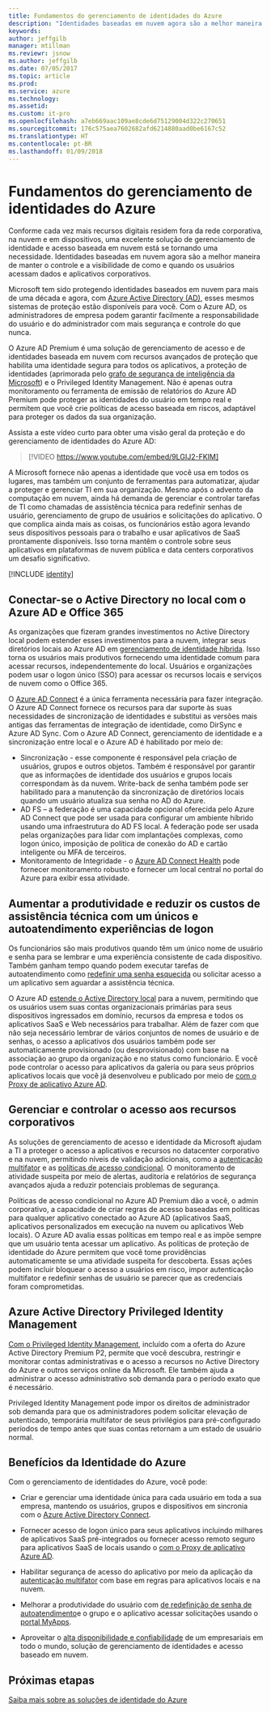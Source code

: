 ```yaml
---
title: Fundamentos do gerenciamento de identidades do Azure
description: "Identidades baseadas em nuvem agora são a melhor maneira de manter o controle e a visibilidade de como e quando os usuários acessam dados e aplicativos corporativos."
keywords: 
author: jeffgilb
manager: mtillman
ms.reviewr: jsnow
ms.author: jeffgilb
ms.date: 07/05/2017
ms.topic: article
ms.prod: 
ms.service: azure
ms.technology: 
ms.assetid: 
ms.custom: it-pro
ms.openlocfilehash: a7eb669aac109ae8cde6d75129004d322c270651
ms.sourcegitcommit: 176c575aea7602682afd6214880aad0be6167c52
ms.translationtype: HT
ms.contentlocale: pt-BR
ms.lasthandoff: 01/09/2018
---
```

# <a name="fundamentals-of-azure-identity-management"></a>Fundamentos do gerenciamento de identidades do Azure

Conforme cada vez mais recursos digitais residem fora da rede corporativa, na nuvem e em dispositivos, uma excelente solução de gerenciamento de identidade e acesso baseada em nuvem está se tornando uma necessidade. Identidades baseadas em nuvem agora são a melhor maneira de manter o controle e a visibilidade de como e quando os usuários acessam dados e aplicativos corporativos.

Microsoft tem sido protegendo identidades baseados em nuvem para mais de uma década e agora, com [Azure Active Directory (AD)](https://docs.microsoft.com/azure/active-directory/active-directory-editions), esses mesmos sistemas de proteção estão disponíveis para você. Com o Azure AD, os administradores de empresa podem garantir facilmente a responsabilidade do usuário e do administrador com mais segurança e controle do que nunca.

O Azure AD Premium é uma solução de gerenciamento de acesso e de identidades baseada em nuvem com recursos avançados de proteção que habilita uma identidade segura para todos os aplicativos, a proteção de identidades (aprimorada pelo [grafo de segurança de inteligência da Microsoft](https://www.microsoft.com/en-us/security/intelligence)) e o Privileged Identity Management. Não é apenas outra monitoramento ou ferramenta de emissão de relatórios do Azure AD Premium pode proteger as identidades do usuário em tempo real e permitem que você crie políticas de acesso baseada em riscos, adaptável para proteger os dados da sua organização.

Assista a este vídeo curto para obter uma visão geral da proteção e do gerenciamento de identidades do Azure AD:
>[!VIDEO https://www.youtube.com/embed/9LGIJ2-FKIM]

A Microsoft fornece não apenas a identidade que você usa em todos os lugares, mas também um conjunto de ferramentas para automatizar, ajudar a proteger e gerenciar TI em sua organização. Mesmo após o advento da computação em nuvem, ainda há demanda de gerenciar e controlar tarefas de TI como chamadas de assistência técnica para redefinir senhas de usuário, gerenciamento de grupo de usuários e solicitações do aplicativo. O que complica ainda mais as coisas, os funcionários estão agora levando seus dispositivos pessoais para o trabalho e usar aplicativos de SaaS prontamente disponíveis. Isso torna mantêm o controle sobre seus aplicativos em plataformas de nuvem pública e data centers corporativos um desafio significativo.

[!INCLUDE [identity](../../includes/azure-ad-licenses.md)]

## <a name="connect-on-premises-active-directory-with-azure-ad-and-office-365"></a>Conectar-se o Active Directory no local com o Azure AD e Office 365
As organizações que fizeram grandes investimentos no Active Directory local podem estender esses investimentos para a nuvem, integrar seus diretórios locais ao Azure AD em [gerenciamento de identidade híbrida](https://docs.microsoft.com/azure/active-directory/active-directory-hybrid-identity-design-considerations-overview). Isso torna os usuários mais produtivos fornecendo uma identidade comum para acessar recursos, independentemente do local. Usuários e organizações podem usar o logon único (SSO) para acessar os recursos locais e serviços de nuvem como o Office 365.

O [Azure AD Connect](https://docs.microsoft.com/azure/active-directory/connect/active-directory-aadconnect) é a única ferramenta necessária para fazer integração. O Azure AD Connect fornece os recursos para dar suporte às suas necessidades de sincronização de identidades e substitui as versões mais antigas das ferramentas de integração de identidade, como DirSync e Azure AD Sync. Com o Azure AD Connect, gerenciamento de identidade e a sincronização entre local e o Azure AD é habilitado por meio de:

- Sincronização - esse componente é responsável pela criação de usuários, grupos e outros objetos. Também é responsável por garantir que as informações de identidade dos usuários e grupos locais correspondam às da nuvem. Write-back de senha também pode ser habilitado para a manutenção da sincronização de diretórios locais quando um usuário atualiza sua senha no AD do Azure.
- AD FS – a federação é uma capacidade opcional oferecida pelo Azure AD Connect que pode ser usada para configurar um ambiente híbrido usando uma infraestrutura do AD FS local. A federação pode ser usada pelas organizações para lidar com implantações complexas, como logon único, imposição de política de conexão do AD e cartão inteligente ou MFA de terceiros.
- Monitoramento de Integridade - o [Azure AD Connect Health](https://docs.microsoft.com/azure/active-directory/connect-health/active-directory-aadconnect-health) pode fornecer monitoramento robusto e fornecer um local central no portal do Azure para exibir essa atividade.

## <a name="increase-productivity-and-reduce-helpdesk-costs-with-self-service-and-single-sign-on-experiences"></a>Aumentar a produtividade e reduzir os custos de assistência técnica com um únicos e autoatendimento experiências de logon

Os funcionários são mais produtivos quando têm um único nome de usuário e senha para se lembrar e uma experiência consistente de cada dispositivo. Também ganham tempo quando podem executar tarefas de autoatendimento como [redefinir uma senha esquecida](https://docs.microsoft.com/azure/active-directory/active-directory-passwords) ou solicitar acesso a um aplicativo sem aguardar a assistência técnica.

O Azure AD [estende o Active Directory local](https://docs.microsoft.com/azure/active-directory/connect/active-directory-aadconnect) para a nuvem, permitindo que os usuários usem suas contas organizacionais primárias para seus dispositivos ingressados em domínio, recursos da empresa e todos os aplicativos SaaS e Web necessários para trabalhar. Além de fazer com que não seja necessário lembrar de vários conjuntos de nomes de usuário e de senhas, o acesso a aplicativos dos usuários também pode ser automaticamente provisionado (ou desprovisionado) com base na associação ao grupo da organização e no status como funcionário. E você pode controlar o acesso para aplicativos da galeria ou para seus próprios aplicativos locais que você já desenvolveu e publicado por meio de [com o Proxy de aplicativo Azure AD](https://docs.microsoft.com/azure/active-directory/active-directory-application-proxy-get-started).

## <a name="manage-and-control-access-to-corporate-resources"></a>Gerenciar e controlar o acesso aos recursos corporativos
As soluções de gerenciamento de acesso e identidade da Microsoft ajudam a TI a proteger o acesso a aplicativos e recursos no datacenter corporativo e na nuvem, permitindo níveis de validação adicionais, como a [autenticação multifator](https://docs.microsoft.com/azure/multi-factor-authentication/multi-factor-authentication-whats-next) e as [políticas de acesso condicional](https://docs.microsoft.com/azure/active-directory/active-directory-conditional-access-azure-portal). O monitoramento de atividade suspeita por meio de alertas, auditoria e relatórios de segurança avançados ajuda a reduzir potenciais problemas de segurança.

Políticas de acesso condicional no Azure AD Premium dão a você, o admin corporativo, a capacidade de criar regras de acesso baseadas em políticas para qualquer aplicativo conectado ao Azure AD (aplicativos SaaS, aplicativos personalizados em execução na nuvem ou aplicativos Web locais). O Azure AD avalia essas políticas em tempo real e as impõe sempre que um usuário tenta acessar um aplicativo. As políticas de proteção de identidade do Azure permitem que você tome providências automaticamente se uma atividade suspeita for descoberta. Essas ações podem incluir bloquear o acesso a usuários em risco, impor autenticação multifator e redefinir senhas de usuário se parecer que as credenciais foram comprometidas.


## <a name="azure-active-directory-privileged-identity-management"></a>Azure Active Directory Privileged Identity Management

[Com o Privileged Identity Management](https://docs.microsoft.com/azure/active-directory/active-directory-privileged-identity-management-getting-started), incluído com a oferta do Azure Active Directory Premium P2, permite que você descubra, restringir e monitorar contas administrativas e o acesso a recursos no Active Directory do Azure e outros serviços online da Microsoft. Ele também ajuda a administrar o acesso administrativo sob demanda para o período exato que é necessário.

Privileged Identity Management pode impor os direitos de administrador sob demanda para que os administradores podem solicitar elevação de autenticado, temporária multifator de seus privilégios para pré-configurado períodos de tempo antes que suas contas retornam a um estado de usuário normal.

## <a name="benefits-of-azure-identity"></a>Benefícios da Identidade do Azure

Com o gerenciamento de identidades do Azure, você pode:

-   Criar e gerenciar uma identidade única para cada usuário em toda a sua empresa, mantendo os usuários, grupos e dispositivos em sincronia com o [Azure Active Directory Connect](https://docs.microsoft.com/azure/active-directory/connect/active-directory-aadconnect).

-   Fornecer acesso de logon único para seus aplicativos incluindo milhares de aplicativos SaaS pré-integrados ou fornecer acesso remoto seguro para aplicativos SaaS de locais usando o [com o Proxy de aplicativo Azure AD](https://docs.microsoft.com/azure/active-directory/active-directory-application-proxy-get-started).

-   Habilitar segurança de acesso do aplicativo por meio da aplicação da [autenticação multifator](https://docs.microsoft.com/azure/multi-factor-authentication/multi-factor-authentication-whats-next) com base em regras para aplicativos locais e na nuvem.

-   Melhorar a produtividade do usuário com [de redefinição de senha de autoatendimento](https://docs.microsoft.com/azure/active-directory/active-directory-passwords)e o grupo e o aplicativo acessar solicitações usando o [portal MyApps](https://docs.microsoft.com/azure/active-directory/active-directory-saas-access-panel-user-help).

-   Aproveitar o [alta disponibilidade e confiabilidade](https://docs.microsoft.com/azure/architecture/resiliency/high-availability-azure-applications) de um empresariais em todo o mundo, solução de gerenciamento de identidades e acesso baseado em nuvem.

## <a name="next-steps"></a>Próximas etapas
[Saiba mais sobre as soluções de identidade do Azure](https://docs.microsoft.com/azure/active-directory/understand-azure-identity-solutions)